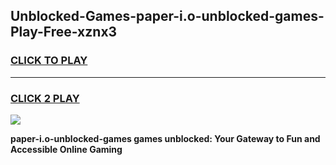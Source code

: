 
## Unblocked-Games-paper-i.o-unblocked-games-Play-Free-xznx3
<h3>
<a href="https://premium76.site?title=paper-i.o-unblocked-games&ref=21A">CLICK TO PLAY</a></h3>
<hr>

<h3>
<a href="https://premium76.site?title=paper-i.o-unblocked-games&ref=21A">CLICK 2 PLAY</a>
  
</h3>

<a href="https://premium76.site?title=paper-i.o-unblocked-games&ref=21A"><img src="https://clearcache.store/games.png"></a>


**paper-i.o-unblocked-games games unblocked: Your Gateway to Fun and Accessible Online Gaming**
